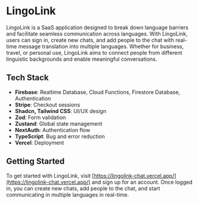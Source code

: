 # LingoLink

LingoLink is a SaaS application designed to break down language barriers and facilitate seamless communication across languages. With LingoLink, users can sign in, create new chats, and add people to the chat with real-time message translation into multiple languages. Whether for business, travel, or personal use, LingoLink aims to connect people from different linguistic backgrounds and enable meaningful conversations.

## Tech Stack

- **Firebase**: Realtime Database, Cloud Functions, Firestore Database, Authentication
- **Stripe**: Checkout sessions
- **Shadcn, Tailwind CSS**: UI/UX design
- **Zod**: Form validation
- **Zustand**: Global state management
- **NextAuth**: Authentication flow
- **TypeScript**: Bug and error reduction
- **Vercel**: Deployment

## Getting Started

To get started with LingoLink, visit [https://lingolink-chat.vercel.app/](https://lingolink-chat.vercel.app/) and sign up for an account. Once logged in, you can create new chats, add people to the chat, and start communicating in multiple languages in real-time.
